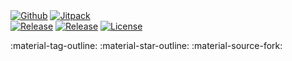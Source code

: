 <script src="https://code.jquery.com/jquery-3.7.1.min.js"></script>
<script src="https://cdnjs.cloudflare.com/ajax/libs/moment.js/2.18.1/moment.min.js"></script>
<script>
$.get('https://api.github.com/repos/mflisar/{{ page.meta.library }}/releases/latest', function (data) {
  let date = new Date(data['created_at']);
  let label1 = data['tag_name'];
  document.getElementById("version").innerText = label1;
  let label2 = moment(date).format("DD/MM/YYYY");
  let link1 = "https://img.shields.io/badge/Latest_Release-" + label1 + "-green?style=for-the-badge&amp;labelColor=444444";
  let link2 = "https://img.shields.io/badge/Last_Update-" + label2 + "-green?style=for-the-badge&amp;labelColor=444444";
  document.getElementById("latest-release").src = link1;
  document.getElementById("last-update").src = link2;
 
});
$.get('https://api.github.com/repos/mflisar/{{ page.meta.library }}', function (data) {
  let license = data['license']['name'];
  let link3 = "https://img.shields.io/badge/License-" + license + "-blue?style=for-the-badge&amp;labelColor=444444";
  let stars = data['stargazers_count'];
  let forks = data['forks_count'];
  document.getElementById("stars").innerText = stars;
  document.getElementById("forks").innerText = forks;
  document.getElementById("license").src = link3;
});
</script>

<div>
<a href="https://github.com/MFlisar/{{ page.meta.library }}" target="_blank"><img alt="Github" src="https://img.shields.io/badge/Github-444444?style=for-the-badge&amp;logo=github&amp;logoColor=white"></a>
<a href="https://jitpack.io/#MFlisar/{{ page.meta.library }}" target="_blank"><img alt="Jitpack" src="https://img.shields.io/badge/Jitpack-888888?style=for-the-badge&amp;logo=github&amp;logoColor=white"></a>
</div>
<div>
<!--
<a href="https://github.com/MFlisar/{{ page.meta.library }}" target="_blank"><img alt="Github" src="https://img.shields.io/badge/Github-Open-444444?style=for-the-badge&amp;logo=github&amp;logoColor=white"></a>-->
<a href="https://github.com/MFlisar/{{ page.meta.library }}/releases/latest" target="_blank"><img id="latest-release" alt="Release" src="https://img.shields.io/badge/Latest_Release-_-green?style=for-the-badge&amp;labelColor=444444"></a>
<a href="https://github.com/MFlisar/{{ page.meta.library }}/releases/latest" target="_blank"><img id="last-update" alt="Release" src="https://img.shields.io/badge/Latest_Release-_-green?style=for-the-badge&amp;labelColor=444444"></a>
<a href="https://github.com/MFlisar/{{ page.meta.library }}" target="_blank"><img id="license" alt="License" src="https://img.shields.io/badge/License-_-blue?style=for-the-badge&amp;labelColor=444444"></a>
</div>

:material-tag-outline: <span id="version"></span> :material-star-outline: <span id="stars"></span> :material-source-fork: <span id="forks"></span>